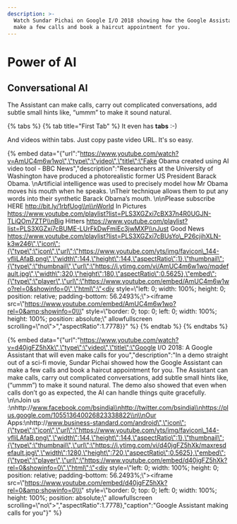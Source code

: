```yaml
---
description: >-
  Watch Sundar Pichai on Google I/O 2018 showing how the Google Assistant can
  make a few calls and book a haircut appointment for you.
---
```


# Power of AI

## Conversational AI

The Assistant can make calls, carry out complicated conversations, add subtle small hints like, “ummm” to make it sound natural.

{% tabs %}
{% tab title="First Tab" %}
It even has **tabs** :-\)

And videos within tabs. Just copy paste video URL. It's so easy.

{% embed data="{\"url\":\"https://www.youtube.com/watch?v=AmUC4m6w1wo\",\"type\":\"video\",\"title\":\"Fake Obama created using AI video tool - BBC News\",\"description\":\"Researchers at the University of Washington have produced a photorealistic former US President Barack Obama. \\nArtificial intelligence was used to precisely model how Mr Obama moves his mouth when he speaks. \\nTheir technique allows them to put any words into their synthetic Barack Obama’s mouth. \\n\\nPlease subscribe HERE http://bit.ly/1rbfUog\\n\\nWorld In Pictures https://www.youtube.com/playlist?list=PLS3XGZxi7cBX37n4R0UGJN-TLiQOm7ZTP\\nBig Hitters https://www.youtube.com/playlist?list=PLS3XGZxi7cBUME-LUrFkDwFmiEc3jwMXP\\nJust Good News https://www.youtube.com/playlist?list=PLS3XGZxi7cBUsYo\_P26cjihXLN-k3w246\",\"icon\":{\"type\":\"icon\",\"url\":\"https://www.youtube.com/yts/img/favicon\_144-vfliLAfaB.png\",\"width\":144,\"height\":144,\"aspectRatio\":1},\"thumbnail\":{\"type\":\"thumbnail\",\"url\":\"https://i.ytimg.com/vi/AmUC4m6w1wo/mqdefault.jpg\",\"width\":320,\"height\":180,\"aspectRatio\":0.5625},\"embed\":{\"type\":\"player\",\"url\":\"https://www.youtube.com/embed/AmUC4m6w1wo?rel=0&showinfo=0\",\"html\":\"<div style=\\\"left: 0; width: 100%; height: 0; position: relative; padding-bottom: 56.2493%;\\\"><iframe src=\\\"https://www.youtube.com/embed/AmUC4m6w1wo?rel=0&amp;showinfo=0\\\" style=\\\"border: 0; top: 0; left: 0; width: 100%; height: 100%; position: absolute;\\\" allowfullscreen scrolling=\\\"no\\\"></iframe></div>\",\"aspectRatio\":1.7778}}" %}
{% endtab %}
{% endtabs %}

{% embed data="{\"url\":\"https://www.youtube.com/watch?v=d40jgFZ5hXk\",\"type\":\"video\",\"title\":\"Google I/O 2018: A Google Assistant that will even make calls for you\",\"description\":\"In a demo straight out of a sci-fi movie, Sundar Pichai showed how the Google Assistant can make a few calls and book a haircut appointment for you. The Assistant can make calls, carry out complicated conversations, add subtle small hints like, \(“ummm”\) to make it sound natural. The demo also showed that even when calls don’t go as expected, the AI can handle things quite gracefully. \\n\\nJoin us :\\nhttp://www.facebook.com/bsindia\\nhttp://twitter.com/bsindia\\nhttps://plus.google.com/105513640026823338822\\n\\nOur Apps:\\nhttp://www.business-standard.com/android\",\"icon\":{\"type\":\"icon\",\"url\":\"https://www.youtube.com/yts/img/favicon\_144-vfliLAfaB.png\",\"width\":144,\"height\":144,\"aspectRatio\":1},\"thumbnail\":{\"type\":\"thumbnail\",\"url\":\"https://i.ytimg.com/vi/d40jgFZ5hXk/maxresdefault.jpg\",\"width\":1280,\"height\":720,\"aspectRatio\":0.5625},\"embed\":{\"type\":\"player\",\"url\":\"https://www.youtube.com/embed/d40jgFZ5hXk?rel=0&showinfo=0\",\"html\":\"<div style=\\\"left: 0; width: 100%; height: 0; position: relative; padding-bottom: 56.2493%;\\\"><iframe src=\\\"https://www.youtube.com/embed/d40jgFZ5hXk?rel=0&amp;showinfo=0\\\" style=\\\"border: 0; top: 0; left: 0; width: 100%; height: 100%; position: absolute;\\\" allowfullscreen scrolling=\\\"no\\\"></iframe></div>\",\"aspectRatio\":1.7778},\"caption\":\"Google Assistant making calls for you\"}" %}

  


